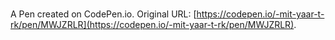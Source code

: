 # 

A Pen created on CodePen.io. Original URL: [https://codepen.io/-mit-yaar-t-rk/pen/MWJZRLR](https://codepen.io/-mit-yaar-t-rk/pen/MWJZRLR).


